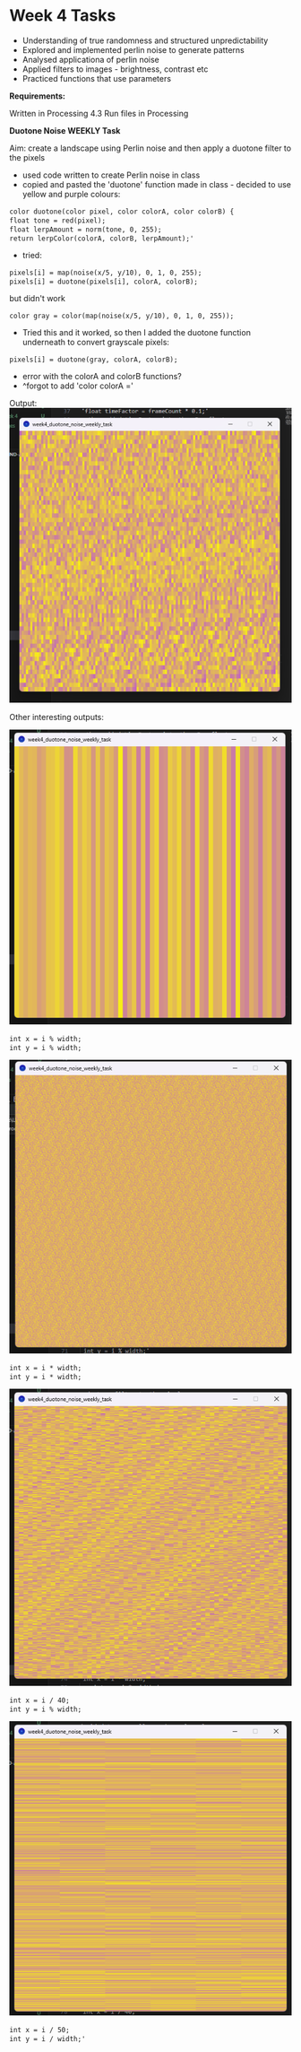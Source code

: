 # Week 4 Tasks

- Understanding of true randomness and structured unpredictability
- Explored and implemented perlin noise to generate patterns
- Analysed applicationa of perlin noise
- Applied filters to images - brightness, contrast etc
- Practiced functions that use parameters

**Requirements:**

Written in Processing 4.3
Run files in Processing


**Duotone Noise WEEKLY Task**

Aim: create a landscape using Perlin noise and then apply a duotone filter to the pixels

- used code written to create Perlin noise in class
- copied and pasted the 'duotone' function made in class - decided to use yellow and purple colours:
```
color duotone(color pixel, color colorA, color colorB) {
float tone = red(pixel);
float lerpAmount = norm(tone, 0, 255);
return lerpColor(colorA, colorB, lerpAmount);'
```
- tried: 
``` 
pixels[i] = map(noise(x/5, y/10), 0, 1, 0, 255);
pixels[i] = duotone(pixels[i], colorA, colorB);
```
but didn't work
```
color gray = color(map(noise(x/5, y/10), 0, 1, 0, 255));
```
- Tried this and it worked, so then I added the duotone function underneath to convert grayscale pixels:
```
pixels[i] = duotone(gray, colorA, colorB);
```
- error with the colorA and colorB functions?
- ^forgot to add 'color colorA =' 

Output:
![alt text](images/image2.png)

Other interesting outputs:

![alt text](images/image3.png)
```
int x = i % width;
int y = i % width;
```

![alt text](images/image4.png)
```
int x = i * width;
int y = i * width;
```

![alt text](images/image5.png)
```
int x = i / 40;
int y = i % width;
```

![alt text](images/image6.png)
```
int x = i / 50;
int y = i / width;'
```